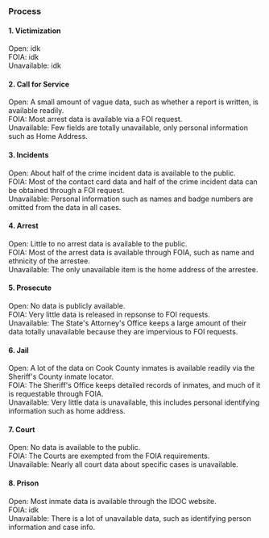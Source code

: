 ### Process 

#### 1. Victimization
Open: idk  
FOIA: idk  
Unavailable: idk  

#### 2. Call for Service
Open: A small amount of vague data, such as whether a report is written, is available readily.  
FOIA: Most arrest data is available via a FOI request.   
Unavailable: Few fields are totally unavailable, only personal information such as Home Address.  

#### 3. Incidents
Open: About half of the crime incident data is available to the public.  
FOIA: Most of the contact card data and half of the crime incident data can be obtained through a FOI request.  
Unavailable: Personal information such as names and badge numbers are omitted from the data in all cases.  

#### 4. Arrest
Open: Little to no arrest data is available to the public.  
FOIA: Most of the arrest data is available through FOIA, such as name and ethnicity of the arrestee.  
Unavailable: The only unavailable item is the home address of the arrestee.  

#### 5. Prosecute
Open: No data is publicly available.  
FOIA: Very little data is released in repsonse to FOI requests.  
Unavailable: The State's Attorney's Office keeps a large amount of their data totally unavailable because they are impervious to FOI requests.  

#### 6. Jail
Open: A lot of the data on Cook County inmates is available readily via the Sheriff's County inmate locator.  
FOIA: The Sheriff's Office keeps detailed records of inmates, and much of it is requestable through FOIA.  
Unavailable: Very little data is unavailable, this includes personal identifying information such as home address.  

#### 7. Court
Open: No data is available to the public.  
FOIA: The Courts are exempted from the FOIA requirements.  
Unavailable: Nearly all court data about specific cases is unavailable.  

#### 8. Prison
Open: Most inmate data is available through the IDOC website.  
FOIA: idk  
Unavailable: There is a lot of unavailable data, such as identifying person information and case info.  